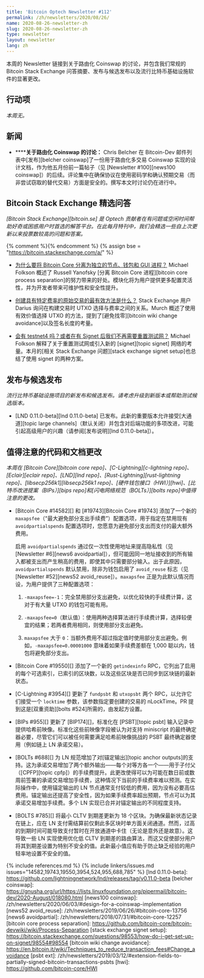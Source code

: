 ```yaml
---
title: 'Bitcoin Optech Newsletter #112'
permalink: /zh/newsletters/2020/08/26/
name: 2020-08-26-newsletter-zh
slug: 2020-08-26-newsletter-zh
type: newsletter
layout: newsletter
lang: zh
---
```

本周的 Newsletter 链接到关于路由化 Coinswap 的讨论，并包含我们常规的 Bitcoin Stack Exchange 问答摘要、发布与候选发布以及流行比特币基础设施软件的显著更改。

## 行动项

*本周无。*

## 新闻

- **<!--discussion-about-routed-coinswaps-->****关于路由化 Coinswap 的讨论：** Chris Belcher 在 Bitcoin-Dev 邮件列表中[发布][belcher coinswap]了一份用于路由化多交易 Coinswap 实现的设计文档，作为他五月份前一篇帖子（见 [Newsletter #100][news100 coinswap]）的后续。评论集中在确保协议在使用密码学和确认预期交易（而非尝试窃取的替代交易）方面是安全的。撰写本文时讨论仍在进行中。

## Bitcoin Stack Exchange 精选问答

*[Bitcoin Stack Exchange][bitcoin.se] 是 Optech 贡献者在有问题或空闲时间帮助好奇或困惑用户时首选的解答平台。在此每月特刊中，我们会精选一些自上次更新以来投票数较高的问题和答案。*

{% comment %}<!-- https://bitcoin.stackexchange.com/search?tab=votes&q=created%3a1m..%20is%3aanswer -->{% endcomment %}
{% assign bse = "https://bitcoin.stackexchange.com/a/" %}

- **<!--what-is-the-motivation-for-separating-bitcoin-core-into-independent-node-wallet-and-gui-processes-->**[为什么要将 Bitcoin Core 分离为独立的节点、钱包和 GUI 进程？]({{bse}}98398) Michael Folkson 概述了 Russell Yanofsky [分离 Bitcoin Core 进程][bitcoin core process separation]的努力带来的好处。模块化将为用户提供更多配置灵活性，并为开发者带来可维护性和安全性提升。

- **<!--what-s-the-most-efficient-way-to-create-a-raw-transaction-with-a-specific-fee-rate-->**[创建具有特定费率的原始交易的最有效方法是什么？]({{bse}}98392) Stack Exchange 用户 Darius 询问在构建交易时 UTXO 选择与费率之间的关系。Murch 概述了使用有效价值选择 UTXO 的方法，提到了[避免找零][bitcoin wiki change avoidance]以及签名长度的考量。

- **<!--will-there-be-a-testnet4-or-do-we-not-need-a-testnet-reset-once-we-have-signet-->**[会有 testnet4 吗？或者在有 Signet 后我们不再需要重置测试网？]({{bse}}98579) Michael Folkson 解释了关于重置测试网或引入新的 [signet][topic signet] 网络的考量。本月的[相关 Stack Exchange 问题][stack exchange signet setup]也总结了使用 signet 的两种方案。

## 发布与候选发布

*流行比特币基础设施项目的新发布和候选发布。请考虑升级到新版本或帮助测试候选版本。*

- [LND 0.11.0-beta][lnd 0.11.0-beta] 已发布。此新的重要版本允许接受[大通道][topic large channels]（默认关闭）并包含对后端功能的多项改进，可能引起高级用户的兴趣（请参阅[发布说明][lnd 0.11.0-beta]）。

## 值得注意的代码和文档更改

*本周在 [Bitcoin Core][bitcoin core repo]、[C-Lightning][c-lightning repo]、[Eclair][eclair repo]、[LND][lnd repo]、[Rust-Lightning][rust-lightning repo]、[libsecp256k1][libsecp256k1 repo]、[硬件钱包接口（HWI）][hwi]、[比特币改进提案（BIPs）][bips repo]和[闪电网络规范（BOLTs）][bolts repo]中值得注意的更改。*

- [Bitcoin Core #14582][] 和 [#19743][Bitcoin Core #19743] 添加了一个新的 `maxapsfee`（“最大避免部分支出手续费”）配置选项，用于指定在禁用现有 `avoidpartialspends` 配置选项时，您愿意为避免部分支出而支付的最大额外费用。

  启用 `avoidpartialspends` 通过仅一次性使用地址来提高隐私性（见 [Newsletter #6][news6 avoidpartial]），但可能因同一地址接收到的所有输入都被支出而产生稍高的费用，即使其中只需要部分输入。出于此原因，`avoidpartialspends` 默认禁用，除非为钱包启用了 `avoid_reuse` 标志（见 [Newsletter #52][news52 avoid_reuse]）。`maxapsfee` 正是为此默认情况而设，为用户提供了三种配置选项：

  1. `-maxapsfee=-1`：完全禁用部分支出避免，以优化较快的手续费计算，这对于有大量 UTXO 的钱包可能有用。

  2. `-maxapsfee=0`（默认值）：使用两种选择算法进行手续费计算，选择较便宜的结果；若两者费用相同，则使用部分支出避免。

  3. `maxapsfee` 大于 `0`：当额外费用不超过指定值时使用部分支出避免。例如，`-maxapsfee=0.00001000` 意味着如果手续费差额在 1,000 聪以内，钱包将避免部分支出。

- [Bitcoin Core #19550][] 添加了一个新的 `getindexinfo` RPC，它列出了启用的每个可选索引，已索引的区块数，以及这些区块是否已同步到区块链的最新状态。

- [C-Lightning #3954][] 更新了 `fundpsbt` 和 `utxopsbt` 两个 RPC，以允许它们接受一个 `locktime` 参数，该参数指定要创建的交易的 nLockTime。PR 提到这是[双重资助][bolts #524]所需的，由发起方设置。

- [BIPs #955][] 更新了 [BIP174][]，标准化在 [PSBT][topic psbt] 输入记录中提供哈希前映像。标准化这些前映像字段被认为对支持 miniscript 的最终确定器必要，尽管它们可以被任何需要满足哈希前映像挑战的 PSBT 最终确定器使用（例如链上 LN 承诺交易）。

- [BOLTs #688][] 为 LN 规范增加了对[锚定输出][topic anchor outputs]的支持。这为承诺交易增加了两个额外输出——每个对等方各一个——用于子付父（[CPFP][topic cpfp]）的手续费提升。此更改使得可以为可能在数日前或数周前签署的承诺交易增加手续费，这种情况下当前的手续费率难以预测。在实际操作中，使用锚定输出的 LN 节点通常支付较低的费用，因为没有必要高估费用。锚定输出还提高了安全性，因为如果手续费率超出预期，节点可以为其承诺交易增加手续费。多个 LN 实现已合并对锚定输出的不同程度支持。

- [BOLTS #785][] 将最小 CLTV 到期差更新为 18 个区块。为确保最新状态记录在链上，应在 LN 支付需结算前仅剩此多区块时单方面关闭通道。然而，过高的到期时间可能导致支付暂时在开放通道中卡住（无论是意外还是故意）。这导致一些 LN 实现使用优化低 CLTV 到期差的路由算法，而这又促使部分用户将其到期差设置为特别不安全的值。此新最小值应有助于防止缺乏经验的用户轻率地设置不安全的值。

{% include references.md %}
{% include linkers/issues.md issues="14582,19743,19550,3954,524,955,688,785" %}
[lnd 0.11.0-beta]: https://github.com/lightningnetwork/lnd/releases/tag/v0.11.0-beta
[belcher coinswap]: https://gnusha.org/url/https://lists.linuxfoundation.org/pipermail/bitcoin-dev/2020-August/018080.html
[news100 coinswap]: /zh/newsletters/2020/06/03/#design-for-a-coinswap-implementation
[news52 avoid_reuse]: /zh/newsletters/2019/06/26/#bitcoin-core-13756
[news6 avoidpartial]: /zh/newsletters/2018/07/31/#bitcoin-core-12257
[bitcoin core process separation]: https://github.com/bitcoin-core/bitcoin-devwiki/wiki/Process-Separation
[stack exchange signet setup]: https://bitcoin.stackexchange.com/questions/98553/how-do-i-get-set-up-on-signet/98554#98554
[bitcoin wiki change avoidance]: https://en.bitcoin.it/wiki/Techniques_to_reduce_transaction_fees#Change_avoidance
[psbt ext]: /zh/newsletters/2019/03/12/#extension-fields-to-partially-signed-bitcoin-transactions-psbts
[hwi]: https://github.com/bitcoin-core/HWI
